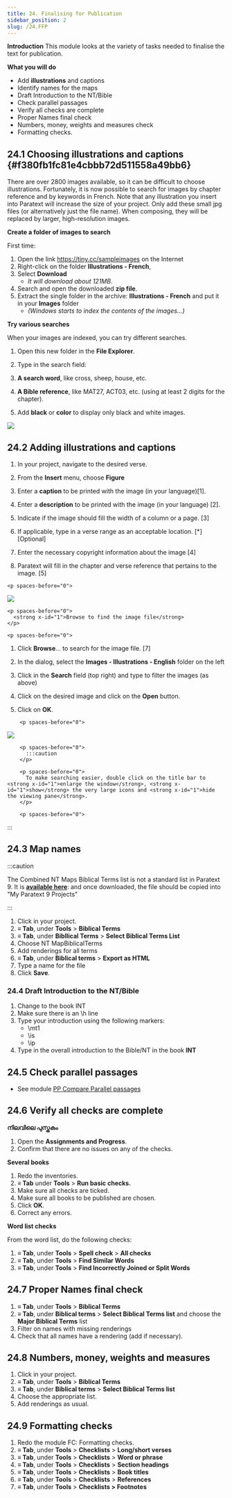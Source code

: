 ```yaml
---
title: 24. Finalising for Publication
sidebar_position: 2
slug: /24.FFP
---
```




**Introduction** This module looks at the variety of tasks needed to finalise the text for publication.


**What you will do**

- Add **illustrations** and captions
- Identify names for the maps
- Draft Introduction to the NT/Bible
- Check parallel passages
- Verify all checks are complete
- Proper Names final check
- Numbers, money, weights and measures check
- Formatting checks.

## 24.1 Choosing illustrations and captions {#f380fb1fc81e4cbbb72d511558a49bb6}


There are over 2800 images available, so it can be difficult to choose illustrations. Fortunately, it is now possible to search for images by chapter reference and by keywords in French. Note that any illustration you insert into Paratext will increase the size of your project. Only add these small jpg files (or alternatively just the file name). When composing, they will be replaced by larger, high-resolution images.


**Create a folder of images to search**


First time:

1. Open the link https://tiny.cc/sampleimages on the Internet
1. Right-click on the folder **Illustrations - French**,
1. Select **Download**
    - _It will download about 121MB_.
1. Search and open the downloaded **zip file**.
1. Extract the single folder in the archive: **Illustrations - French** and put it in your **Images** folder
    - _(Windows starts to index the contents of the images…)_

**Try various searches**


When your images are indexed, you can try different searches.


<div class='notion-row'>
<div class='notion-column' style={{width: 'calc((100% - (min(32px, 4vw) * 1)) * 0.4375)'}}>

1. Open this new folder in the **File Explorer**.

1. Type in the search field:

1. **A search word**, like cross, sheep, house, etc.

1. **A Bible reference**, like MAT27, ACT03, etc. (using at least 2 digits for the chapter).

1. Add **black** or **color** to display only black and white images.

</div><div className='notion-spacer' >
  </p> 
  
  <p spaces-before="0">
    

<div class='notion-column' style={{width: 'calc((100% - (min(32px, 4vw) * 1)) * 0.5625)'}}>

![](./473766984.png)

</div>    
    <div className='notion-spacer' >
    </div>
  </p>


<h2 id="b8896167ea3a4f46945fbab4670e0e58" spaces-before="0">
  24.2 Adding illustrations and captions
</h2>

<p spaces-before="0">


<div class='notion-row'>
<div class='notion-column' style={{width: 'calc((100% - (min(32px, 4vw) * 1)) * 0.5)'}}>

1. In your project, navigate to the desired verse.

1. From the **Insert** menu, choose **Figure**

1. Enter a **caption** to be printed with the image (in your language)[1].

1. Enter a **description** to be printed with the image (in your language) [2].

1. Indicate if the image should fill the width of a column or a page. [3]

1. If applicable, type in a verse range as an acceptable location. [*] [Optional]

1. Enter the necessary copyright information about the image [4]

1. Paratext will fill in the chapter and verse reference that pertains to the image. [5]

</div>  
  <div className='notion-spacer' >
    </p> 
    
    <p spaces-before="0">
      

<div class='notion-column' style={{width: 'calc((100% - (min(32px, 4vw) * 1)) * 0.5)'}}>

![](./1502129098.png)

</div>      
      <div className='notion-spacer' >
      </div>
    </p>
    
    <p spaces-before="0">
      <strong x-id="1">Browse to find the image file</strong>
    </p>
    
    <p spaces-before="0">


<div class='notion-row'>
<div class='notion-column' style={{width: 'calc((100% - (min(32px, 4vw) * 1)) * 0.5)'}}>

1. Click **Browse**… to search for the image file. [7]

1. In the dialog, select the **Images - Illustrations - English** folder on the left

1. Click in the **Search** field (top right) and type to filter the images (as above)

1. Click on the desired image and click on the **Open** button.

1. Click on **OK**.

</div>      
      <div className='notion-spacer' >
        </p> 
        
        <p spaces-before="0">
          

<div class='notion-column' style={{width: 'calc((100% - (min(32px, 4vw) * 1)) * 0.5)'}}>

![](./766279506.png)

</div>          
          <div className='notion-spacer' >
          </div>
        </p>
        
        <p spaces-before="0">
          :::caution
        </p>
        
        <p spaces-before="0">
          To make searching easier, double click on the title bar to <strong x-id="1">enlarge the window</strong>, <strong x-id="1">show</strong> the very large icons and <strong x-id="1">hide the viewing pane</strong>.
        </p>
        
        <p spaces-before="0">

:::
        </p>




<h2 id="e649bd9a447840cf8dcc7737ef3ba118" spaces-before="0">
  24.3 Map names
</h2>

<p spaces-before="0">
  :::caution
</p>

<p spaces-before="0">
  The Combined NT Maps Biblical Terms list is not a standard list in Paratext 9. It is <a href="pathname:///img/CombinedNTMapBiblicalTerms.xml"><strong x-id="1">available here</strong></a>: and once downloaded, the file should be copied into "My Paratext 9 Projects"
</p>

<p spaces-before="0">

:::
</p>

<ol start="1">
  <li>
    Click in your project.
  </li>
  
  <li>
    <strong x-id="1">≡ Tab</strong>, under <strong x-id="1">Tools</strong> &gt; <strong x-id="1">Biblical Terms</strong>
  </li>
  
  <li>
    <strong x-id="1">≡ Tab</strong>, under <strong x-id="1">Bibllical Terms</strong> &gt; <strong x-id="1">Select Biblical Terms List</strong>
  </li>
  
  <li>
    Choose NT MapBiblicalTerms
  </li>
  
  <li>
    Add renderings for all terms
  </li>
  
  <li>
    <strong x-id="1">≡ Tab</strong>, under <strong x-id="1">Biblical terms</strong> &gt; <strong x-id="1">Export as HTML</strong>
  </li>
  
  <li>
    Type a name for the file
  </li>
  
  <li>
    Click <strong x-id="1">Save</strong>.
  </li>
</ol>

<h3 id="8dbe5d1eded645b4b7399b7445e87c9b" spaces-before="0">
  24.4 Draft Introduction to the NT/Bible
</h3>

<ol start="1">
  <li>
    Change to the book INT
  </li>
  
  <li>
    Make sure there is an \h line
  </li>
  
  <li>
    Type your introduction using the following markers: <ul>
      <li>
        \mt1
      </li>
      <li>
        \is
      </li>
      <li>
        \ip
      </li>
    </ul>
  </li>
  
  <li>
    Type in the overall introduction to the Bible/NT in the book <strong x-id="1">INT</strong>
  </li>
</ol>

<h2 id="41283e7f0e9e4ad0b0cc096515eaea02" spaces-before="0">
  24.5 Check parallel passages
</h2>

<ul>
  <li>
    See module <a href="https://sillsdev.github.io/paratext-manual/23.PP">PP Compare Parallel passages</a>
  </li>
</ul>

<h2 id="bad57bb5b1164152978a284244e46078" spaces-before="0">
  24.6 Verify all checks are complete
</h2>

<p spaces-before="0">
  <strong x-id="1">നിലവിലെ പുസ്തകം</strong>
</p>

<ol start="1">
  <li>
    Open the <strong x-id="1">Assignments and Progress</strong>.
  </li>
  
  <li>
    Confirm that there are no issues on any of the checks.
  </li>
</ol>

<p spaces-before="0">
  <strong x-id="1">Several books</strong>
</p>

<ol start="1">
  <li>
    Redo the inventories.
  </li>
  
  <li>
    <strong x-id="1">≡ Tab</strong> under <strong x-id="1">Tools</strong> &gt; <strong x-id="1">Run basic checks.</strong>
  </li>
  
  <li>
    Make sure all checks are ticked.
  </li>
  
  <li>
    Make sure all books to be published are chosen.
  </li>
  
  <li>
    Click <strong x-id="1">OK</strong>.
  </li>
  
  <li>
    Correct any errors.
  </li>
</ol>

<p spaces-before="0">
  <strong x-id="1">Word list checks</strong>
</p>

<p spaces-before="0">
  From the word list, do the following checks:
</p>

<ol start="1">
  <li>
    <strong x-id="1">≡ Tab</strong>, under <strong x-id="1">Tools</strong> &gt; <strong x-id="1">Spell check</strong> &gt; <strong x-id="1">All checks</strong>
  </li>
  
  <li>
    <strong x-id="1">≡ Tab</strong>, under <strong x-id="1">Tools</strong> &gt; <strong x-id="1">Find Similar Words</strong>
  </li>
  
  <li>
    <strong x-id="1">≡ Tab</strong>, under <strong x-id="1">Tools</strong> &gt; <strong x-id="1">Find Incorrectly Joined or Split Words</strong>
  </li>
</ol>

<h2 id="9848258611574d89b055afe4eb493920" spaces-before="0">
  24.7 Proper Names final check
</h2>

<ol start="1">
  <li>
    <strong x-id="1">≡ Tab</strong>, under <strong x-id="1">Tools</strong> &gt; <strong x-id="1">Biblical Terms</strong>
  </li>
  
  <li>
    <strong x-id="1">≡ Tab</strong>, under <strong x-id="1">Biblical terms</strong> &gt; <strong x-id="1">Select Biblical Terms list</strong> and choose the <strong x-id="1">Major Biblical Terms</strong> list
  </li>
  
  <li>
    Filter on names with missing renderings
  </li>
  
  <li>
    Check that all names have a rendering (add if necessary).
  </li>
</ol>

<h2 id="1ab8c0f85ac14e36ba936d5d546c8dbd" spaces-before="0">
  24.8 Numbers, money, weights and measures
</h2>

<ol start="1">
  <li>
    Click in your project.
  </li>
  
  <li>
    <strong x-id="1">≡ Tab</strong>, under <strong x-id="1">Tools</strong> &gt; <strong x-id="1">Biblical Terms</strong>
  </li>
  
  <li>
    <strong x-id="1">≡ Tab</strong>, under <strong x-id="1">Biblical terms</strong> &gt; <strong x-id="1">Select Biblical Terms list</strong>
  </li>
  
  <li>
    Choose the appropriate list.
  </li>
  
  <li>
    Add renderings as usual.
  </li>
</ol>

<h2 id="6468aa6cc0bb4ed7bc531a2111ee63ee" spaces-before="0">
  24.9 Formatting checks
</h2>

<ol start="1">
  <li>
    Redo the module FC: Formatting checks.
  </li>
  
  <li>
    <strong x-id="1">≡ Tab</strong>, under <strong x-id="1">Tools</strong> &gt; <strong x-id="1">Checklists</strong> &gt; <strong x-id="1">Long/short verses</strong>
  </li>
  
  <li>
    <strong x-id="1">≡ Tab</strong>, under <strong x-id="1">Tools</strong> &gt; <strong x-id="1">Checklists</strong> &gt; <strong x-id="1">Word or phrase</strong>
  </li>
  
  <li>
    <strong x-id="1">≡ Tab</strong>, under <strong x-id="1">Tools</strong> &gt; <strong x-id="1">Checklists</strong> &gt; <strong x-id="1">Section headings</strong>
  </li>
  
  <li>
    <strong x-id="1">≡ Tab</strong>, under <strong x-id="1">Tools</strong> &gt; <strong x-id="1">Checklists</strong> &gt; <strong x-id="1">Book titles</strong>
  </li>
  
  <li>
    <strong x-id="1">≡ Tab</strong>, under <strong x-id="1">Tools</strong> &gt; <strong x-id="1">Checklists</strong> &gt; <strong x-id="1">References</strong>
  </li>
  
  <li>
    <strong x-id="1">≡ Tab</strong>, under <strong x-id="1">Tools</strong> &gt; <strong x-id="1">Checklists &gt; Footnotes</strong>
  </li>
</ol>
